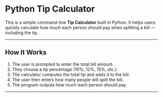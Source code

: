 # Python Tip Calculator

This is a simple command-line **Tip Calculator** built in Python. It helps users quickly calculate how much each person should pay when splitting a bill — including the tip.

---

## How It Works

1. The user is prompted to enter the total bill amount.
2. They choose a tip percentage (10%, 12%, 15%, etc.).
3. The calculator computes the total tip and adds it to the bill.
4. The user then enters how many people will split the bill.
5. The program outputs how much each person should pay.

---

